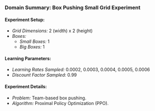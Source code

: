 ### Domain Summary: Box Pushing Small Grid Experiment

#### Experiment Setup:
- *Grid Dimensions:* 2 (width) x 2 (height)
- *Boxes:*
  - *Small Boxes:* 1
  - *Big Boxes:* 1

#### Learning Parameters:
- *Learning Rates Sampled:* 0.0002, 0.0003, 0.0004, 0.0005, 0.0006
- *Discount Factor Sampled:* 0.99

#### Experiment Details:
- *Problem:* Team-based box pushing.
- *Algorithm:* Proximal Policy Optimization (PPO).
